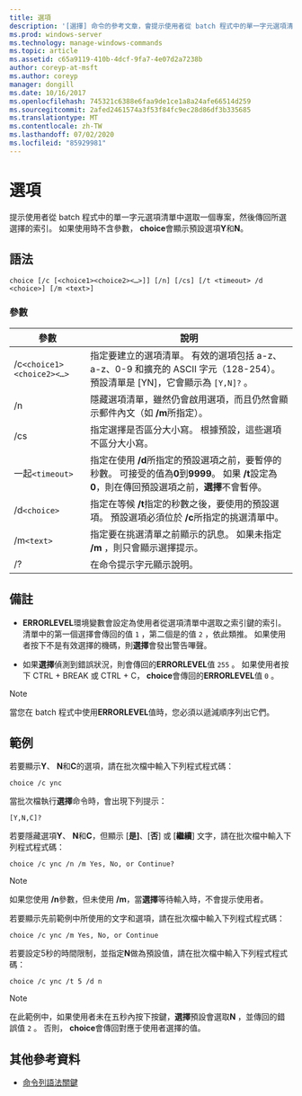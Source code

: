 ```yaml
---
title: 選項
description: '[選擇] 命令的參考文章，會提示使用者從 batch 程式中的單一字元選項清單中選取一個專案，然後傳回所選選擇的索引。'
ms.prod: windows-server
ms.technology: manage-windows-commands
ms.topic: article
ms.assetid: c65a9119-410b-4dcf-9fa7-4e07d2a7238b
author: coreyp-at-msft
ms.author: coreyp
manager: dongill
ms.date: 10/16/2017
ms.openlocfilehash: 745321c6388e6faa9de1ce1a8a24afe66514d259
ms.sourcegitcommit: 2afed2461574a3f53f84fc9ec28d86df3b335685
ms.translationtype: MT
ms.contentlocale: zh-TW
ms.lasthandoff: 07/02/2020
ms.locfileid: "85929981"
---
```

# <a name="choice"></a>選項

提示使用者從 batch 程式中的單一字元選項清單中選取一個專案，然後傳回所選選擇的索引。 如果使用時不含參數， **choice**會顯示預設選項**Y**和**N**。

## <a name="syntax"></a>語法

```
choice [/c [<choice1><choice2><…>]] [/n] [/cs] [/t <timeout> /d <choice>] [/m <text>]
```

### <a name="parameters"></a>參數

| 參數 | 說明 |
| --------- | ----------- |
| /c`<choice1><choice2><…>` | 指定要建立的選項清單。 有效的選項包括 a-z、a-z、0-9 和擴充的 ASCII 字元（128-254）。 預設清單是 [YN]，它會顯示為 `[Y,N]?` 。 |
| /n | 隱藏選項清單，雖然仍會啟用選項，而且仍然會顯示郵件內文（如 **/m**所指定）。 |
| /cs | 指定選擇是否區分大小寫。 根據預設，這些選項不區分大小寫。 |
| 一起`<timeout>` | 指定在使用 **/d**所指定的預設選項之前，要暫停的秒數。 可接受的值為**0**到**9999**。 如果 **/t**設定為**0**，則在傳回預設選項之前，**選擇**不會暫停。 |
| /d`<choice>` | 指定在等候 **/t**指定的秒數之後，要使用的預設選項。 預設選項必須位於 **/c**所指定的挑選清單中。 |
| /m`<text>` | 指定要在挑選清單之前顯示的訊息。 如果未指定 **/m** ，則只會顯示選擇提示。 |
| /? | 在命令提示字元顯示說明。 |

## <a name="remarks"></a>備註

- **ERRORLEVEL**環境變數會設定為使用者從選項清單中選取之索引鍵的索引。 清單中的第一個選擇會傳回的值 `1` ，第二個是的值 `2` ，依此類推。 如果使用者按下不是有效選擇的機碼，則**選擇**會發出警告嗶聲。

- 如果**選擇**偵測到錯誤狀況，則會傳回的**ERRORLEVEL**值 `255` 。 如果使用者按下 CTRL + BREAK 或 CTRL + C， **choice**會傳回的**ERRORLEVEL**值 `0` 。

> [!NOTE]
> 當您在 batch 程式中使用**ERRORLEVEL**值時，您必須以遞減順序列出它們。

## <a name="examples"></a>範例

若要顯示**Y**、 **N**和**C**的選項，請在批次檔中輸入下列程式程式碼：

```
choice /c ync
```

當批次檔執行**選擇**命令時，會出現下列提示：

```
[Y,N,C]?
```

若要隱藏選項**Y**、 **N**和**C**，但顯示 [**是]**、[**否**] 或 [**繼續**] 文字，請在批次檔中輸入下列程式程式碼：

```
choice /c ync /n /m Yes, No, or Continue?
```

> [!NOTE]
> 如果您使用 **/n**參數，但未使用 **/m**，當**選擇**等待輸入時，不會提示使用者。

若要顯示先前範例中所使用的文字和選項，請在批次檔中輸入下列程式程式碼：

```
choice /c ync /m Yes, No, or Continue
```

若要設定5秒的時間限制，並指定**N**做為預設值，請在批次檔中輸入下列程式程式碼：

```
choice /c ync /t 5 /d n
```

> [!NOTE]
> 在此範例中，如果使用者未在五秒內按下按鍵，**選擇**預設會選取**N** ，並傳回的錯誤值 `2` 。 否則， **choice**會傳回對應于使用者選擇的值。

## <a name="additional-references"></a>其他參考資料

- [命令列語法關鍵](command-line-syntax-key.md)

